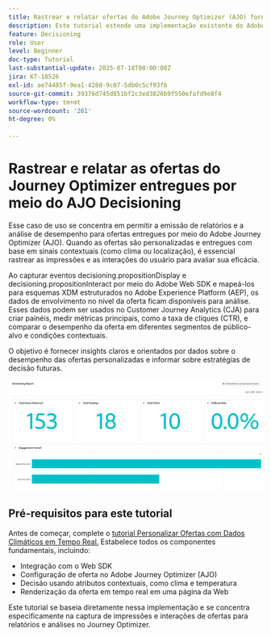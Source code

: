 ```yaml
---
title: Rastrear e relatar ofertas do Adobe Journey Optimizer (AJO) fornecidas pelo AJO Decisioning
description: Este tutorial estende uma implementação existente do Adobe Journey Optimizer (AJO) que fornece ofertas personalizadas com base em dados contextuais, como temperatura. Ele descreve como capturar eventos de impressão e interação e preparar os dados para relatórios no Journey Optimizer.
feature: Decisioning
role: User
level: Beginner
doc-type: Tutorial
last-substantial-update: 2025-07-18T00:00:00Z
jira: KT-18526
exl-id: ae74485f-9ea1-428d-9c07-5db0c5cf93fb
source-git-commit: 39376d745d851bf2c3ed3826b9f550efafd9e8f4
workflow-type: tm+mt
source-wordcount: '261'
ht-degree: 0%

---
```


# Rastrear e relatar as ofertas do Journey Optimizer entregues por meio do AJO Decisioning

Esse caso de uso se concentra em permitir a emissão de relatórios e a análise de desempenho para ofertas entregues por meio do Adobe Journey Optimizer (AJO). Quando as ofertas são personalizadas e entregues com base em sinais contextuais (como clima ou localização), é essencial rastrear as impressões e as interações do usuário para avaliar sua eficácia.

Ao capturar eventos decisioning.propositionDisplay e decisioning.propositionInteract por meio do Adobe Web SDK e mapeá-los para esquemas XDM estruturados no Adobe Experience Platform (AEP), os dados de envolvimento no nível da oferta ficam disponíveis para análise. Esses dados podem ser usados no Customer Journey Analytics (CJA) para criar painéis, medir métricas principais, como a taxa de cliques (CTR), e comparar o desempenho da oferta em diferentes segmentos de público-alvo e condições contextuais.

O objetivo é fornecer insights claros e orientados por dados sobre o desempenho das ofertas personalizadas e informar sobre estratégias de decisão futuras.



![painel-de-relatórios](assets/dashboard-reporting.png)


## Pré-requisitos para este tutorial

Antes de começar, complete o [tutorial Personalizar Ofertas com Dados Climáticos em Tempo Real.](https://experienceleague.adobe.com/pt-br/docs/journey-optimizer-learn/personalizing-offers-with-real-time-weather-data/introduction) Estabelece todos os componentes fundamentais, incluindo:

- Integração com o Web SDK
- Configuração de oferta no Adobe Journey Optimizer (AJO)
- Decisão usando atributos contextuais, como clima e temperatura
- Renderização da oferta em tempo real em uma página da Web

Este tutorial se baseia diretamente nessa implementação e se concentra especificamente na captura de impressões e interações de ofertas para relatórios e análises no Journey Optimizer.

